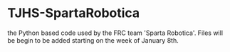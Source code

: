 # TJHS-SpartaRobotica
the Python based code used by the FRC team 'Sparta Robotica'. Files will be begin to be added starting on the week of January 8th.
